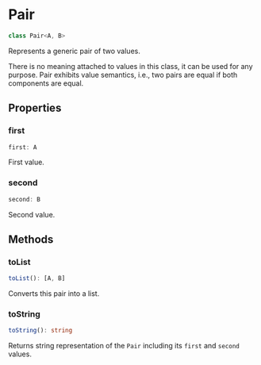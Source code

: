 # Pair

```ts
class Pair<A, B>
```

Represents a generic pair of two values.

There is no meaning attached to values in this class, it can be used for any purpose.
Pair exhibits value semantics, i.e., two pairs are equal if both components are equal.

## Properties

### first

```ts
first: A
```

First value.

### second

```ts
second: B
```

Second value.

## Methods

### toList

```ts
toList(): [A, B]
```

Converts this pair into a list.

### toString

```ts
toString(): string
```

Returns string representation of the `Pair` including its `first` and `second` values.
